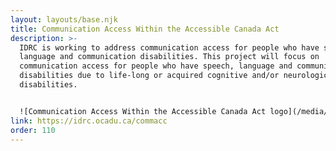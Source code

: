 ```yaml
---
layout: layouts/base.njk
title: Communication Access Within the Accessible Canada Act
description: >-
  IDRC is working to address communication access for people who have speech,
  language and communication disabilities. This project will focus on
  communication access for people who have speech, language and communication
  disabilities due to life-long or acquired cognitive and/or neurological
  disabilities.


  ![Communication Access Within the Accessible Canada Act logo](/media/commacc1.png)
link: https://idrc.ocadu.ca/commacc
order: 110
---
```

